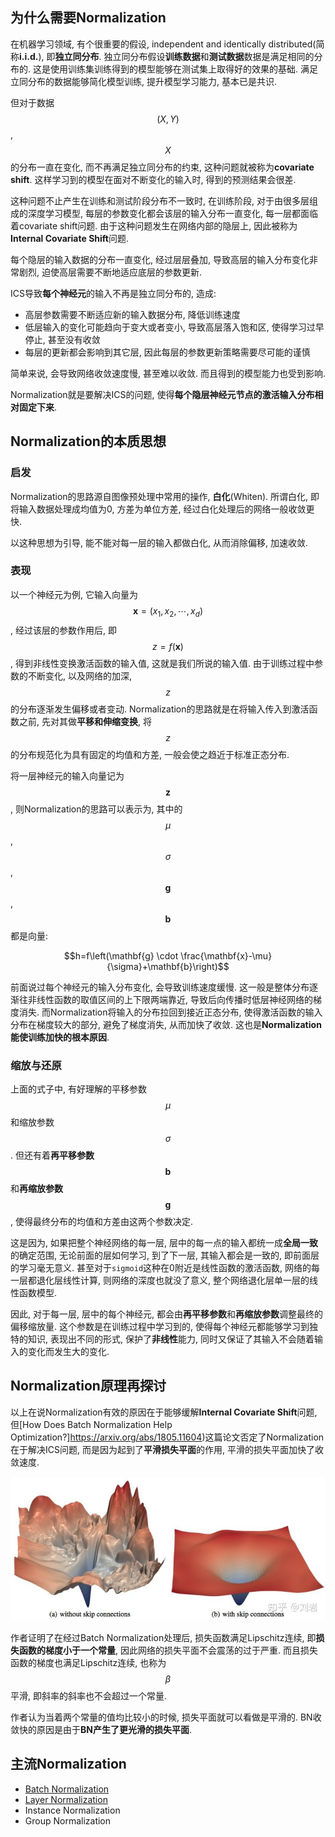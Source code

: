 ## 为什么需要Normalization

在机器学习领域, 有个很重要的假设, independent and identically distributed(简称**i.i.d.**), 即**独立同分布**. 独立同分布假设**训练数据**和**测试数据**数据是满足相同的分布的. 这是使用训练集训练得到的模型能够在测试集上取得好的效果的基础. 满足立同分布的数据能够简化模型训练, 提升模型学习能力, 基本已是共识.

但对于数据$$(X,Y)$$, $$X$$的分布一直在变化, 而不再满足独立同分布的约束, 这种问题就被称为**covariate shift**. 这样学习到的模型在面对不断变化的输入时, 得到的预测结果会很差.

这种问题不止产生在训练和测试阶段分布不一致时, 在训练阶段, 对于由很多层组成的深度学习模型, 每层的参数变化都会该层的输入分布一直变化, 每一层都面临着covariate shift问题. 由于这种问题发生在网络内部的隐层上, 因此被称为**Internal Covariate Shift**问题.

每个隐层的输入数据的分布一直变化, 经过层层叠加, 导致高层的输入分布变化非常剧烈, 迫使高层需要不断地适应底层的参数更新.

ICS导致**每个神经元**的输入不再是独立同分布的, 造成:

- 高层参数需要不断适应新的输入数据分布, 降低训练速度
- 低层输入的变化可能趋向于变大或者变小, 导致高层落入饱和区, 使得学习过早停止, 甚至没有收敛
- 每层的更新都会影响到其它层, 因此每层的参数更新策略需要尽可能的谨慎

简单来说, 会导致网络收敛速度慢, 甚至难以收敛. 而且得到的模型能力也受到影响.

Normalization就是要解决ICS的问题, 使得**每个隐层神经元节点的激活输入分布相对固定下来**.

## Normalization的本质思想

### 启发

Normalization的思路源自图像预处理中常用的操作, **白化**(Whiten). 所谓白化, 即将输入数据处理成均值为0, 方差为单位方差, 经过白化处理后的网络一般收敛更快.

以这种思想为引导, 能不能对每一层的输入都做白化, 从而消除偏移, 加速收敛.

### 表现

以一个神经元为例, 它输入向量为$$\mathbf{x}=\left(x_{1}, x_{2}, \cdots, x_{d}\right)$$, 经过该层的参数作用后, 即$$z=f(\mathbf{x})$$, 得到非线性变换激活函数的输入值, 这就是我们所说的输入值. 由于训练过程中参数的不断变化, 以及网络的加深, $$z$$的分布逐渐发生偏移或者变动. Normalization的思路就是在将输入传入到激活函数之前, 先对其做**平移和伸缩变换**, 将$$z$$的分布规范化为具有固定的均值和方差, 一般会使之趋近于标准正态分布.

将一层神经元的输入向量记为$$\mathbf{z}$$, 则Normalization的思路可以表示为, 其中的$$\mu$$, $$\sigma$$, $$\mathbf{g}$$, $$\mathbf{b}$$都是向量:

$$h=f\left(\mathbf{g} \cdot \frac{\mathbf{x}-\mu}{\sigma}+\mathbf{b}\right)$$

前面说过每个神经元的输入分布变化, 会导致训练速度缓慢. 这一般是整体分布逐渐往非线性函数的取值区间的上下限两端靠近, 导致后向传播时低层神经网络的梯度消失. 而Normalization将输入的分布拉回到接近正态分布, 使得激活函数的输入分布在梯度较大的部分, 避免了梯度消失, 从而加快了收敛. 这也是**Normalization能使训练加快的根本原因**.

### 缩放与还原

上面的式子中, 有好理解的平移参数$$\mu$$和缩放参数$$\sigma$$. 但还有着**再平移参数**$$\mathbf{b}$$和**再缩放参数**$$\mathbf{g}$$, 使得最终分布的均值和方差由这两个参数决定.

这是因为, 如果把整个神经网络的每一层, 层中的每一点的输入都统一成**全局一致**的确定范围, 无论前面的层如何学习, 到了下一层, 其输入都会是一致的, 即前面层的学习毫无意义. 甚至对于`sigmoid`这种在0附近是线性函数的激活函数, 网络的每一层都退化层线性计算, 则网络的深度也就没了意义, 整个网络退化层单一层的线性函数模型.

因此, 对于每一层, 层中的每个神经元, 都会由**再平移参数**和**再缩放参数**调整最终的偏移缩放量. 这个参数是在训练过程中学习到的, 使得每个神经元都能够学习到独特的知识, 表现出不同的形式, 保护了**非线性**能力, 同时又保证了其输入不会随着输入的变化而发生大的变化.

## Normalization原理再探讨

以上在说Normalization有效的原因在于能够缓解**Internal Covariate Shift**问题, 但[How Does Batch Normalization Help Optimization?]https://arxiv.org/abs/1805.11604)这篇论文否定了Normalization在于解决ICS问题, 而是因为起到了**平滑损失平面**的作用, 平滑的损失平面加快了收敛速度.

![](img/v2-eced33baa7d8e7cc410ac12f7818463b_720w.jpg)

作者证明了在经过Batch Normalization处理后, 损失函数满足Lipschitz连续, 即**损失函数的梯度小于一个常量**, 因此网络的损失平面不会震荡的过于严重. 而且损失函数的梯度也满足Lipschitz连续, 也称为$$\beta$$平滑, 即斜率的斜率也不会超过一个常量.

作者认为当着两个常量的值均比较小的时候, 损失平面就可以看做是平滑的. BN收敛快的原因是由于**BN产生了更光滑的损失平面**.

## 主流Normalization

- [Batch Normalization](Batch-Normalization.md)
- [Layer Normalization](Layer-Normalization.md)
- Instance Normalization
- Group Normalization
